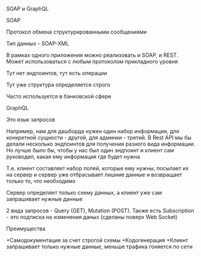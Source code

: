 SOAP и GraphQL

SOAP

Протокол обмена структурированными сообщениями

Тип данных - SOAP-XML

В рамках одного приложения можно реализовать и SOAP, и REST. Может использоваться с любым протоколом прикладного уровня

Тут нет эндпоинтов, тут есть операции

Тут уже структура определяется строго

Часто используется в банковской сфере

GraphQL

Это язык запросов

Например, нам для дашборда нужен один набор информации, для конкретной сущности - другой, для админки - третий. В Rest API мы бы делали несколько эндпоинтов для получения разного вида информации. Но лучше было бы, чтобы у нас был один эндпоинт и клиент сам руководил, какая ему информация где будет нужна

Т.е. клиент составляет набор полей, которые ему нужны, посылает их на сервер и сервер уже отбрасывает лишние данные и возвращает только то, что необходимо

Сервер определяет только схему данных, а клиент уже сам запрашивает нужные данные

2 вида запросов - Query (GET), Mutation (POST). Также есть Subscription - это подписка на изменения даных (сделаны поверх Web Socket)

Преимущества

+Самодокументация за счет строгой схемы
+Кодогенерация
+Клиент запрашивает только нужные данные, меньше трафика гоняется по сети

